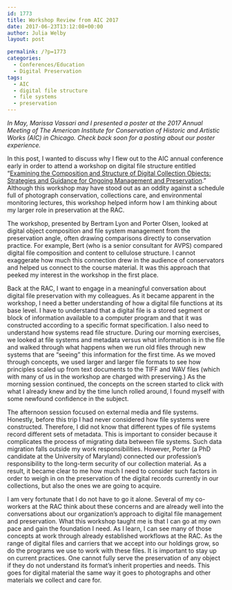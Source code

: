 ```yaml
---
id: 1773
title: Workshop Review from AIC 2017
date: 2017-06-23T13:12:08+00:00
author: Julia Welby
layout: post

permalink: /?p=1773
categories:
  - Conferences/Education
  - Digital Preservation
tags:
  - AIC
  - digital file structure
  - file systems
  - preservation
---
```

_In May, Marissa Vassari and I presented a poster at the 2017 Annual Meeting of The American Institute for Conservation of Historic and Artistic Works (AIC) in Chicago. Check back soon for a posting about our poster experience._

In this post, I wanted to discuss why I flew out to the AIC annual conference early in order to attend a workshop on digital file structure entitled “[Examining the Composition and Structure of Digital Collection Objects: Strategies and Guidance for Ongoing Management and Preservation](https://aics45thannualmeeting2017.sched.com/event/8x9W).” Although this workshop may have stood out as an oddity against a schedule full of photograph conservation, collections care, and environmental monitoring lectures, this workshop helped inform how I am thinking about my larger role in preservation at the RAC.<!--more-->

The workshop, presented by Bertram Lyon and Porter Olsen, looked at digital object composition and file system management from the preservation angle, often drawing comparisons directly to conservation practice. For example, Bert (who is a senior consultant for AVPS) compared digital file composition and content to cellulose structure. I cannot exaggerate how much this connection drew in the audience of conservators and helped us connect to the course material. It was this approach that peeked my interest in the workshop in the first place.

Back at the RAC, I want to engage in a meaningful conversation about digital file preservation with my colleagues. As it became apparent in the workshop, I need a better understanding of how a digital file functions at its base level. I have to understand that a digital file is a stored segment or block of information available to a computer program and that it was constructed according to a specific format specification. I also need to understand how systems read file structure. During our morning exercises, we looked at file systems and metadata versus what information is in the file and walked through what happens when we run old files through new systems that are “seeing” this information for the first time. As we moved through concepts, we used larger and larger file formats to see how principles scaled up from text documents to the TIFF and WAV files (which with many of us in the workshop are charged with preserving.) As the morning session continued, the concepts on the screen started to click with what I already knew and by the time lunch rolled around, I found myself with some newfound confidence in the subject.

The afternoon session focused on external media and file systems. Honestly, before this trip I had never considered how file systems were constructed. Therefore, I did not know that different types of file systems record different sets of metadata. This is important to consider because it complicates the process of migrating data between file systems. Such data migration falls outside my work responsibilities. However, Porter (a PhD candidate at the University of Maryland) connected our profession’s responsibility to the long-term security of our collection material. As a result, it became clear to me how much I need to consider such factors in order to weigh in on the preservation of the digital records currently in our collections, but also the ones we are going to acquire.

I am very fortunate that I do not have to go it alone. Several of my co-workers at the RAC think about these concerns and are already well into the conversations about our organization’s approach to digital file management and preservation. What this workshop taught me is that I can go at my own pace and gain the foundation I need. As I learn, I can see many of those concepts at work through already established workflows at the RAC. As the range of digital files and carriers that we accept into our holdings grow, so do the programs we use to work with these files. It is important to stay up on current practices. One cannot fully serve the preservation of any object if they do not understand its format’s inherit properties and needs. This goes for digital material the same way it goes to photographs and other materials we collect and care for.